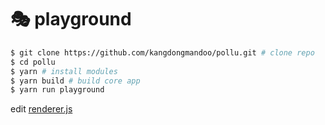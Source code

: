 # 🎭 playground

```bash
$ git clone https://github.com/kangdongmandoo/pollu.git # clone repo
$ cd pollu
$ yarn # install modules
$ yarn build # build core app
$ yarn run playground
```

edit [renderer.js](renderer.js)
